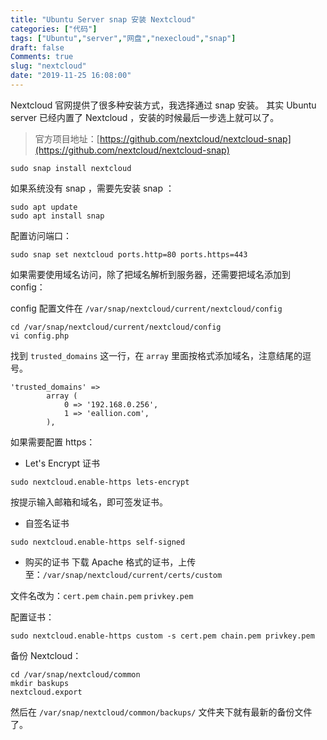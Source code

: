 ```yaml
---
title: "Ubuntu Server snap 安装 Nextcloud"
categories: ["代码"]
tags: ["Ubuntu","server","网盘","nexecloud","snap"]
draft: false
Comments: true
slug: "nextcloud"
date: "2019-11-25 16:08:00"
---
```


Nextcloud 官网提供了很多种安装方式，我选择通过 snap 安装。
其实 Ubuntu server 已经内置了 Nextcloud ，安装的时候最后一步选上就可以了。

> 官方项目地址：[https://github.com/nextcloud/nextcloud-snap](https://github.com/nextcloud/nextcloud-snap)

```
sudo snap install nextcloud
```

如果系统没有 snap ，需要先安装 snap ：
```
sudo apt update
sudo apt install snap
```

配置访问端口：

```
sudo snap set nextcloud ports.http=80 ports.https=443
```

如果需要使用域名访问，除了把域名解析到服务器，还需要把域名添加到 config：

config 配置文件在 `/var/snap/nextcloud/current/nextcloud/config`
```
cd /var/snap/nextcloud/current/nextcloud/config
vi config.php
```

找到 `trusted_domains` 这一行，在 `array` 里面按格式添加域名，注意结尾的逗号。
```
'trusted_domains' =>
        array (
            0 => '192.168.0.256',
            1 => 'eallion.com',
        ),
```
如果需要配置 https：

- Let's Encrypt 证书

```
sudo nextcloud.enable-https lets-encrypt
```

按提示输入邮箱和域名，即可签发证书。

- 自签名证书
```
sudo nextcloud.enable-https self-signed
```

- 购买的证书
下载 Apache 格式的证书，上传至：`/var/snap/nextcloud/current/certs/custom`

文件名改为：`cert.pem` `chain.pem` `privkey.pem`

配置证书：
```
sudo nextcloud.enable-https custom -s cert.pem chain.pem privkey.pem
```
备份 Nextcloud：
```
cd /var/snap/nextcloud/common
mkdir baskups
nextcloud.export
```
然后在 `/var/snap/nextcloud/common/backups/` 文件夹下就有最新的备份文件了。

